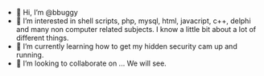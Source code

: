 - 👋 Hi, I’m @bbuggy
- 👀 I’m interested in shell scripts, php, mysql, html, javacript, c++, delphi and many non computer related subjects.
      I know a little bit about a lot of different things.
- 🌱 I’m currently learning how to get my hidden security cam up and running.
- 💞️ I’m looking to collaborate on ... We will see.

<!---
bbuggy/bbuggy is a ✨ special ✨ repository because its `README.md` (this file) appears on your GitHub profile.
You can click the Preview link to take a look at your changes.
--->
